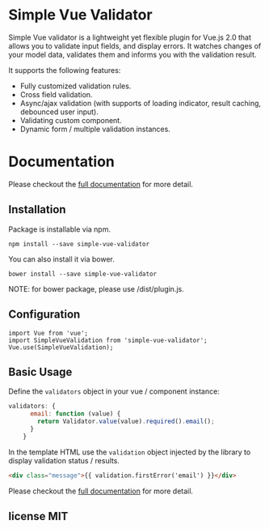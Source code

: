 # Simple Vue Validator

Simple Vue validator is a lightweight yet flexible plugin for Vue.js 2.0 that allows you to validate input fields, and display errors. It watches changes of your model data, validates them and informs you with the validation result.

It supports the following features:
* Fully customized validation rules.
* Cross field validation.
* Async/ajax validation (with supports of loading indicator, result caching, debounced user input).
* Validating custom component.
* Dynamic form / multiple validation instances.

# Documentation

Please checkout the [full documentation](http://simple-vue-validator.magictek.cn) for more detail.

## Installation
Package is installable via npm.
```
npm install --save simple-vue-validator
```
You can also install it via bower.
```
bower install --save simple-vue-validator
```
NOTE: for bower package, please use /dist/plugin.js.

## Configuration
```
import Vue from 'vue';
import SimpleVueValidation from 'simple-vue-validator';
Vue.use(SimpleVueValidation);
```

## Basic Usage
Define the `validators` object in your vue / component instance:
```javascript
validators: {
      email: function (value) {
        return Validator.value(value).required().email();
      }
    }
```
In the template HTML use the `validation` object injected by the library to display validation status / results.
```html
<div class="message">{{ validation.firstError('email') }}</div>
```
Please checkout the [full documentation](http://simple-vue-validator.magictek.cn) for more detail.

## license MIT
